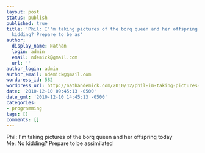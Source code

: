 ```yaml
---
layout: post
status: publish
published: true
title: 'Phil: I''m taking pictures of the borq queen and her offspring today Me: No
  kidding? Prepare to be as'
author:
  display_name: Nathan
  login: admin
  email: ndemick@gmail.com
  url: ''
author_login: admin
author_email: ndemick@gmail.com
wordpress_id: 582
wordpress_url: http://nathandemick.com/2010/12/phil-im-taking-pictures-of-the-borq-queen-and/
date: '2010-12-10 09:45:13 -0500'
date_gmt: '2010-12-10 14:45:13 -0500'
categories:
- programming
tags: []
comments: []
---
```

<p>Phil: I'm taking pictures of the borq queen and her offspring today<br />
Me: No kidding? Prepare to be assimilated</p>
